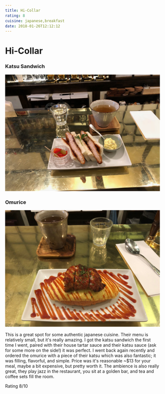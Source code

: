 ```yaml
---
title: Hi-Collar
rating: 8
cuisine: japanese,breakfast
date: 2018-01-26T12:12:12
---
```


# Hi-Collar

### Katsu Sandwich
![Katsu Sandwich](./picture.jpg)

### Omurice
![Omurice](./picture-1.jpg)

This is a great spot for some authentic japanese cuisine. Their menu is relatively small, but it's really amazing. I got the katsu sandwich the first time I went, paired with their house tartar sauce and their katsu sauce (ask for some more on the side!) it was perfect. I went back again recently and ordered the omurice with a piece of their katsu which was also fantastic; it was filling, flavorful, and simple. Price was it's reasonable ~$13 for your meal, maybe a bit expensive, but pretty worth it. The ambience is also really great, they play jazz in the restaurant, you sit at a golden bar, and tea and coffee sets fill the room.

Rating 8/10